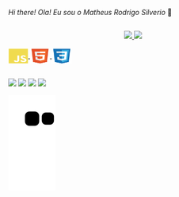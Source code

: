  *Hi there! Ola! Eu sou o Matheus Rodrigo Silverio* 👋
 ##
 
<div align="center">
  <a href="https://github.com/mathrsilverio">
  <img height="180em" src="https://github-readme-stats.vercel.app/api?username=mathrsilverio&show_icons=true&theme=dark&include_all_commits=true&count_private=true"/>
  <img height="180em" src="https://github-readme-stats.vercel.app/api/top-langs/?username=mathrsilverio&layout=compact&langs_count=7&theme=dark"/>
</div>
 <div style="display: inline_block"><br>
  <img align="center" alt="Math-Js" height="30" width="40" src="https://raw.githubusercontent.com/devicons/devicon/master/icons/javascript/javascript-plain.svg">
  <img align="center" alt="Math-HTML" height="30" width="40" src="https://raw.githubusercontent.com/devicons/devicon/master/icons/html5/html5-original.svg">
  <img align="center" alt="Math-CSS" height="30" width="40" src="https://raw.githubusercontent.com/devicons/devicon/master/icons/css3/css3-original.svg">
 </div>
 
 ##
 
 <div> 
  <a href="https://instagram.com/mathrsilverio" target="_blank"><img src="https://img.shields.io/badge/-Instagram-%23E4405F?style=for-the-badge&logo=instagram&logoColor=white" target="_blank"></a>
  <a href = "mailto:mathrsilverio@gmail.com"><img src="https://img.shields.io/badge/-Gmail-%23333?style=for-the-badge&logo=gmail&logoColor=white" target="_blank"></a>
  <a href="https://www.linkedin.com/in/matheus-rodrigo-silverio-584730204" target="_blank"><img src="https://img.shields.io/badge/-LinkedIn-%230077B5?style=for-the-badge&logo=linkedin&logoColor=white" target="_blank"></a>
  <a href="https://www.codepen.io/matazzo" target="_blank"><img src="https://img.shields.io/badge/Codepen-000000?style=for-the-badge&logo=codepen&logoColor=white" target="_blank">
  
  ![snake gif](https://github.com/Mathrsilverio/mathrsilverio/blob/output/github-contribution-grid-snake.svg)
</div>
